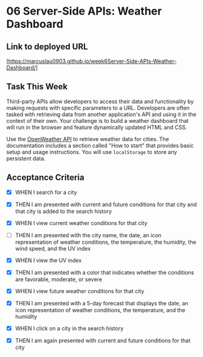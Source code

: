 # 06 Server-Side APIs: Weather Dashboard

## Link to deployed URL
[https://marcuslau0903.github.io/week6Server-Side-APIs-Weather-Dashboard/]


## Task This Week

Third-party APIs allow developers to access their data and functionality by making requests with specific parameters to a URL. Developers are often tasked with retrieving data from another application's API and using it in the context of their own. Your challenge is to build a weather dashboard that will run in the browser and feature dynamically updated HTML and CSS.

Use the [OpenWeather API](https://openweathermap.org/api) to retrieve weather data for cities. The documentation includes a section called "How to start" that provides basic setup and usage instructions. You will use `localStorage` to store any persistent data.

## Acceptance Criteria

- [x] WHEN I search for a city
- [x] THEN I am presented with current and future conditions for that city and that city is added to the search history
- [x] WHEN I view current weather conditions for that city
- [ ] THEN I am presented with the city name, the date, an icon representation of weather conditions, the temperature, the humidity, the wind speed, and the UV index
- [x] WHEN I view the UV index
- [x] THEN I am presented with a color that indicates whether the conditions are favorable, moderate, or severe
- [x] WHEN I view future weather conditions for that city
- [x] THEN I am presented with a 5-day forecast that displays the date, an icon representation of weather conditions, the temperature, and the humidity
- [x] WHEN I click on a city in the search history
- [x] THEN I am again presented with current and future conditions for that city

